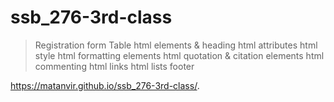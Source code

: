 # ssb_276-3rd-class
> Registration form
> Table
> html elements & heading
> html attributes
> html style
> html formatting elements
> html quotation & citation elements
> html commenting
> html links
> html lists
> footer

https://matanvir.github.io/ssb_276-3rd-class/.
